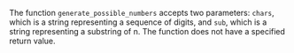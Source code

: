 The function `generate_possible_numbers` accepts two parameters: `chars`, which is a string representing a sequence of digits, and `sub`, which is a string representing a substring of n. The function does not have a specified return value.